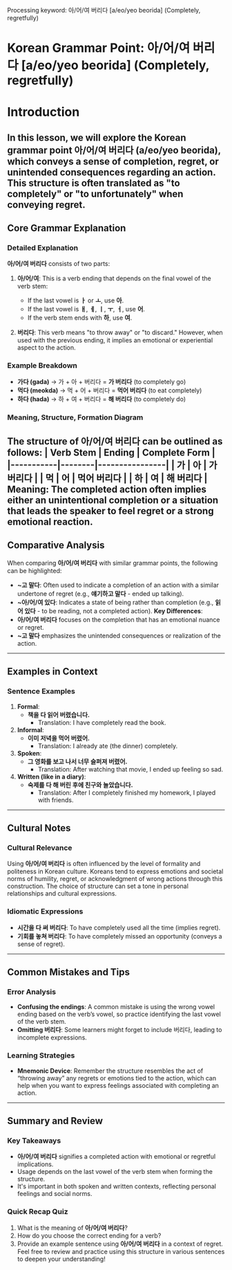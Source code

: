 Processing keyword: 아/어/여 버리다 [a/eo/yeo beorida] (Completely, regretfully)
# Korean Grammar Point: 아/어/여 버리다 [a/eo/yeo beorida] (Completely, regretfully)
# Introduction
In this lesson, we will explore the Korean grammar point **아/어/여 버리다** (a/eo/yeo beorida), which conveys a sense of completion, regret, or unintended consequences regarding an action. This structure is often translated as "to completely" or "to unfortunately" when conveying regret.
---
## Core Grammar Explanation
### Detailed Explanation
**아/어/여 버리다** consists of two parts:
1. **아/어/여**: This is a verb ending that depends on the final vowel of the verb stem:
   - If the last vowel is **ㅏ** or **ㅗ**, use **아**.
   - If the last vowel is **ㅐ**, **ㅔ**, **ㅣ**, **ㅜ**, **ㅓ**, use **어**.
   - If the verb stem ends with **하**, use **여**.
   
2. **버리다**: This verb means "to throw away" or "to discard." However, when used with the previous ending, it implies an emotional or experiential aspect to the action.
### Example Breakdown
- **가다 (gada)** → 가 + 아 + 버리다 = **가 버리다** (to completely go)
- **먹다 (meokda)** → 먹 + 어 + 버리다 = **먹어 버리다** (to eat completely)
- **하다 (hada)** → 하 + 여 + 버리다 = **해 버리다** (to completely do)
### Meaning, Structure, Formation Diagram
The structure of 아/어/여 버리다 can be outlined as follows:
| Verb Stem | Ending | Complete Form |
|-----------|--------|----------------|
| 가        | 아     | 가 버리다      |
| 먹        | 어     | 먹어 버리다    |
| 하        | 여     | 해 버리다      |
**Meaning**: The completed action often implies either an unintentional completion or a situation that leads the speaker to feel regret or a strong emotional reaction.
---
## Comparative Analysis
When comparing **아/어/여 버리다** with similar grammar points, the following can be highlighted:
- **~고 말다**: Often used to indicate a completion of an action with a similar undertone of regret (e.g., **얘기하고 말다** - ended up talking).
- **~아/어/여 있다**: Indicates a state of being rather than completion (e.g., **읽어 있다** - to be reading, not a completed action).
**Key Differences**:
- **아/어/여 버리다** focuses on the completion that has an emotional nuance or regret.
- **~고 말다** emphasizes the unintended consequences or realization of the action.
---
## Examples in Context
### Sentence Examples
1. **Formal**:
   - **책을 다 읽어 버렸습니다.**
     - Translation: I have completely read the book.
2. **Informal**:
   - **이미 저녁을 먹어 버렸어.**
     - Translation: I already ate (the dinner) completely.
3. **Spoken**:
   - **그 영화를 보고 나서 너무 슬퍼져 버렸어.**
     - Translation: After watching that movie, I ended up feeling so sad.
4. **Written (like in a diary)**:
   - **숙제를 다 해 버린 후에 친구와 놀았습니다.**
     - Translation: After I completely finished my homework, I played with friends.
---
## Cultural Notes
### Cultural Relevance
Using **아/어/여 버리다** is often influenced by the level of formality and politeness in Korean culture. Koreans tend to express emotions and societal norms of humility, regret, or acknowledgment of wrong actions through this construction. The choice of structure can set a tone in personal relationships and cultural expressions.
### Idiomatic Expressions
- **시간을 다 써 버리다**: To have completely used all the time (implies regret).
- **기회를 놓쳐 버리다**: To have completely missed an opportunity (conveys a sense of regret).
---
## Common Mistakes and Tips
### Error Analysis
- **Confusing the endings**: A common mistake is using the wrong vowel ending based on the verb’s vowel, so practice identifying the last vowel of the verb stem.
- **Omitting 버리다**: Some learners might forget to include 버리다, leading to incomplete expressions.
### Learning Strategies
- **Mnemonic Device**: Remember the structure resembles the act of “throwing away” any regrets or emotions tied to the action, which can help when you want to express feelings associated with completing an action.
---
## Summary and Review
### Key Takeaways
- **아/어/여 버리다** signifies a completed action with emotional or regretful implications.
- Usage depends on the last vowel of the verb stem when forming the structure.
- It's important in both spoken and written contexts, reflecting personal feelings and social norms.
### Quick Recap Quiz
1. What is the meaning of **아/어/여 버리다**?
2. How do you choose the correct ending for a verb?
3. Provide an example sentence using **아/어/여 버리다** in a context of regret.
Feel free to review and practice using this structure in various sentences to deepen your understanding!
